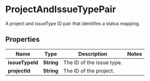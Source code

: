 

# ProjectAndIssueTypePair

A project and issueType ID pair that identifies a status mapping.

## Properties

| Name | Type | Description | Notes |
|------------ | ------------- | ------------- | -------------|
|**issueTypeId** | **String** | The ID of the issue type. |  |
|**projectId** | **String** | The ID of the project. |  |



